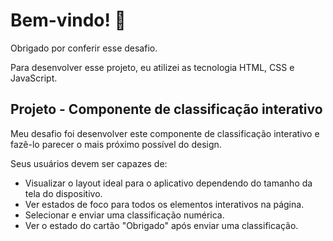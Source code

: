 # Bem-vindo! 👋

Obrigado por conferir esse desafio.

Para desenvolver esse projeto, eu atilizei as tecnologia HTML, CSS e JavaScript.

## Projeto - Componente de classificação interativo

Meu desafio foi desenvolver este componente de classificação interativo e fazê-lo parecer o mais próximo possível do design.

Seus usuários devem ser capazes de:

- Visualizar o layout ideal para o aplicativo dependendo do tamanho da tela do dispositivo.
- Ver estados de foco para todos os elementos interativos na página.
- Selecionar e enviar uma classificação numérica.
- Ver o estado do cartão "Obrigado" após enviar uma classificação.
